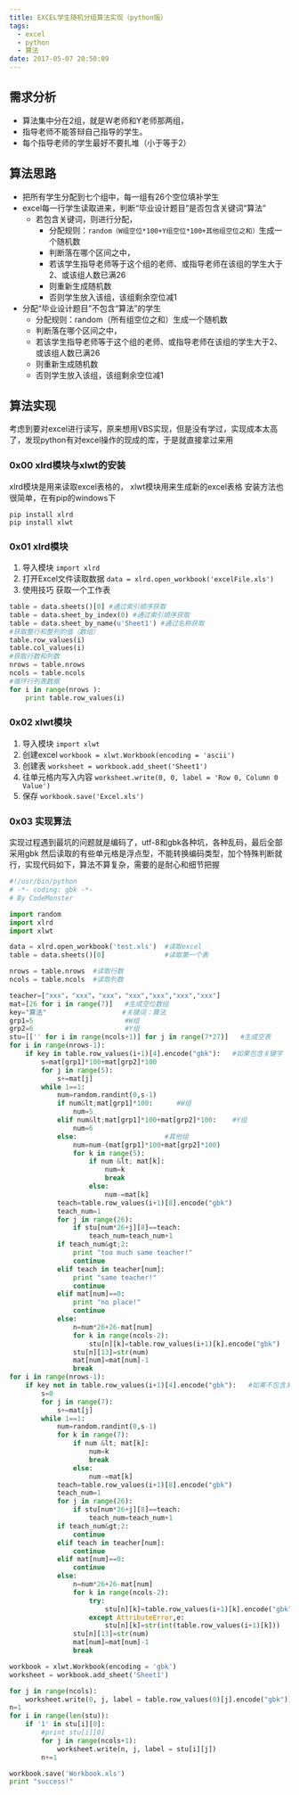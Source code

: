 ```yaml
---
title: EXCEL学生随机分组算法实现（python版）
tags:
  - excel
  - python
  - 算法
date: 2017-05-07 20:50:09
---
```


## 需求分析

* 算法集中分在2组，就是W老师和Y老师那两组，
* 指导老师不能答辩自己指导的学生。
* 每个指导老师的学生最好不要扎堆（小于等于2）
<!-- more -->
## 算法思路

* 把所有学生分配到七个组中，每一组有26个空位填补学生
* excel每一行学生读取进来，判断“毕业设计题目”是否包含关键词“算法”
    * 若包含关键词，则进行分配，
        * 分配规则：`random（W组空位*100+Y组空位*100+其他组空位之和）`生成一个随机数
        * 判断落在哪个区间之中，
        * 若该学生指导老师等于这个组的老师、或指导老师在该组的学生大于2、或该组人数已满26
        * 则重新生成随机数
        * 否则学生放入该组，该组剩余空位减1
* 分配“毕业设计题目”不包含“算法”的学生
    * 分配规则：random（所有组空位之和）生成一个随机数
    * 判断落在哪个区间之中，
    * 若该学生指导老师等于这个组的老师、或指导老师在该组的学生大于2、或该组人数已满26
    * 则重新生成随机数
    * 否则学生放入该组，该组剩余空位减1

## 算法实现

考虑到要对excel进行读写，原来想用VBS实现，但是没有学过，实现成本太高了，发现python有对excel操作的现成的库，于是就直接拿过来用

### 0x00 xlrd模块与xlwt的安装

xlrd模块是用来读取excel表格的，
xlwt模块用来生成新的excel表格
安装方法也很简单，在有pip的windows下

```
pip install xlrd
pip install xlwt
```

### 0x01 xlrd模块
1. 导入模块
`import xlrd`
2. 打开Excel文件读取数据
`data = xlrd.open_workbook('excelFile.xls')`
3. 使用技巧
获取一个工作表
```python
table = data.sheets()[0] #通过索引顺序获取
table = data.sheet_by_index(0) #通过索引顺序获取
table = data.sheet_by_name(u'Sheet1') #通过名称获取
#获取整行和整列的值（数组）
table.row_values(i)
table.col_values(i)
#获取行数和列数
nrows = table.nrows
ncols = table.ncols
#循环行列表数据
for i in range(nrows ):
    print table.row_values(i)
```

### 0x02 xlwt模块

1. 导入模块
`import xlwt`
2. 创建excel
`workbook = xlwt.Workbook(encoding = 'ascii')`
3. 创建表
`worksheet = workbook.add_sheet('Sheet1')`
4. 往单元格内写入内容
`worksheet.write(0, 0, label = 'Row 0, Column 0 Value')`
5. 保存
`workbook.save('Excel.xls')`

### 0x03 实现算法
实现过程遇到最坑的问题就是编码了，utf-8和gbk各种坑，各种乱码，最后全部采用gbk
然后读取的有些单元格是浮点型，不能转换编码类型，加个特殊判断就行，实现代码如下，算法不算复杂，需要的是耐心和细节把握
```python
#!/usr/bin/python
# -*- coding: gbk -*-
# By CodeMonster

import random
import xlrd
import xlwt

data = xlrd.open_workbook('test.xls')  #读取excel
table = data.sheets()[0]               #读取第一个表

nrows = table.nrows  #读取行数
ncols = table.ncols  #读取列数

teacher=["xxx"，"xxx"，"xxx"，"xxx","xxx","xxx","xxx"]
mat=[26 for i in range(7)]   #生成空位数组
key="算法"                   #关键词：算法
grp1=5                       #W组
grp2=6                       #Y组
stu=[['' for i in range(ncols+1)] for j in range(7*27)]   #生成空表
for i in range(nrows-1):
	if key in table.row_values(i+1)[4].encode("gbk"):   #如果包含关键字
		s=mat[grp1]*100+mat[grp2]*100
		for j in range(5):
			s+=mat[j]
		while 1==1:
			num=random.randint(0,s-1)
			if num&lt;mat[grp1]*100:      #W组
				num=5
			elif num&lt;mat[grp1]*100+mat[grp2]*100:    #Y组
				num=6
			else:                      #其他组
				num=num-(mat[grp1]*100+mat[grp2]*100)
				for k in range(5):
					if num &lt; mat[k]:
						num=k
						break
					else:
						num-=mat[k]
			teach=table.row_values(i+1)[8].encode("gbk")
			teach_num=1
			for j in range(26):
				if stu[num*26+j][8]==teach:
					teach_num=teach_num+1
			if teach_num&gt;2:
				print "too much same teacher!"
				continue
			elif teach in teacher[num]:
				print "same teacher!"
				continue
			elif mat[num]==0:
				print "no place!"
				continue
			else:
				n=num*26+26-mat[num]
				for k in range(ncols-2):
					stu[n][k]=table.row_values(i+1)[k].encode("gbk")
				stu[n][13]=str(num)
				mat[num]=mat[num]-1
				break
for i in range(nrows-1):
	if key not in table.row_values(i+1)[4].encode("gbk"):   #如果不包含关键字
		s=0
		for j in range(7):
			s+=mat[j]
		while 1==1:
			num=random.randint(0,s-1)
			for k in range(7):
				if num &lt; mat[k]:
					num=k
					break
				else:
					num-=mat[k]
			teach=table.row_values(i+1)[8].encode("gbk")
			teach_num=1
			for j in range(26):
				if stu[num*26+j][8]==teach:
					teach_num=teach_num+1
			if teach_num&gt;2:
				continue
			elif teach in teacher[num]:
				continue
			elif mat[num]==0:
				continue
			else:
				n=num*26+26-mat[num]
				for k in range(ncols-2):
					try:
						stu[n][k]=table.row_values(i+1)[k].encode("gbk")
					except AttributeError,e:
						stu[n][k]=str(int(table.row_values(i+1)[k]))
				stu[n][13]=str(num)
				mat[num]=mat[num]-1
				break

workbook = xlwt.Workbook(encoding = 'gbk')
worksheet = workbook.add_sheet('Sheet1')

for j in range(ncols): 
	worksheet.write(0, j, label = table.row_values(0)[j].encode("gbk"))
n=1
for i in range(len(stu)):
	if '1' in stu[i][0]:
		#print stu[i][0]
		for j in range(ncols+1): 
			worksheet.write(n, j, label = stu[i][j])
		n+=1

workbook.save('Workbook.xls')
print "success!"
```